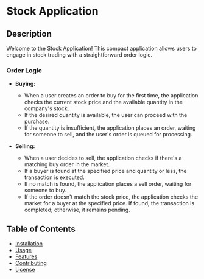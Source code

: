 # Stock Application

## Description
Welcome to the Stock Application! This compact application allows users to engage in stock trading with a straightforward order logic.

### Order Logic
- **Buying:**
  - When a user creates an order to buy for the first time, the application checks the current stock price and the available quantity in the company's stock.
  - If the desired quantity is available, the user can proceed with the purchase.
  - If the quantity is insufficient, the application places an order, waiting for someone to sell, and the user's order is queued for processing.

- **Selling:**
  - When a user decides to sell, the application checks if there's a matching buy order in the market.
  - If a buyer is found at the specified price and quantity or less, the transaction is executed.
  - If no match is found, the application places a sell order, waiting for someone to buy.
  - If the order doesn't match the stock price, the application checks the market for a buyer at the specified price. If found, the transaction is completed; otherwise, it remains pending.

## Table of Contents
- [Installation](#installation)
- [Usage](#usage)
- [Features](#features)
- [Contributing](#contributing)
- [License](#license)
